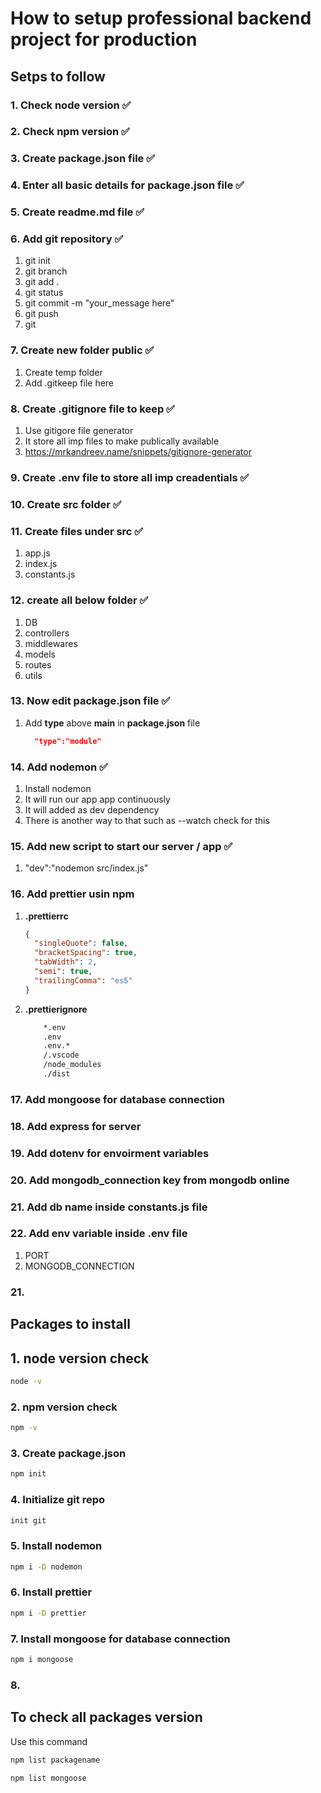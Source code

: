 # How to setup professional backend project for production

## Setps to follow

### 1. Check node version ✅

### 2. Check npm version ✅

### 3. Create package.json file ✅

### 4. Enter all basic details for package.json file ✅

### 5. Create readme.md file ✅

### 6. Add git repository ✅

1. git init
2. git branch
3. git add .
4. git status
5. git commit -m "your_message here"
6. git push
7. git

### 7. Create new folder public ✅

1. Create temp folder
2. Add .gitkeep file here

### 8. Create .gitignore file to keep ✅

1. Use gitigore file generator
2. It store all imp files to make publically available
3. https://mrkandreev.name/snippets/gitignore-generator

### 9. Create .env file to store all imp creadentials ✅

### 10. Create src folder ✅

### 11. Create files under src ✅

1. app.js
2. index.js
3. constants.js

### 12. create all below folder ✅

1. DB
2. controllers
3. middlewares
4. models
5. routes
6. utils

### 13. Now edit package.json file ✅

1. Add **type** above **main** in **package.json** file

   ```json
     "type":"module"
   ```

### 14. Add nodemon ✅

1. Install nodemon
2. It will run our app app continuously
3. It will added as dev dependency
4. There is another way to that such as --watch check for this

### 15. Add new script to start our server / app ✅

1. "dev":"nodemon src/index.js"

### 16. Add prettier usin npm

1. **.prettierrc**

   ```json
   {
     "singleQuote": false,
     "bracketSpacing": true,
     "tabWidth": 2,
     "semi": true,
     "trailingComma": "es5"
   }
   ```

2. **.prettierignore**

   ```cmd
       *.env
       .env
       .env.*
       /.vscode
       /node_modules
       ./dist
   ```

### 17. Add mongoose for database connection

### 18. Add express for server

### 19. Add dotenv for envoirment variables

### 20. Add mongodb_connection key from mongodb online

### 21. Add db name inside constants.js file

### 22. Add env variable inside .env file

1. PORT
2. MONGODB_CONNECTION

### 21.

## Packages to install

## 1. node version check

```cmd
node -v
```

### 2. npm version check

```cmd
npm -v
```

### 3. Create package.json

```cmd
npm init
```

### 4. Initialize git repo

```cmd
init git
```

### 5. Install nodemon

```cmd
npm i -D nodemon
```

### 6. Install prettier

```cmd
npm i -D prettier
```

### 7. Install mongoose for database connection

```cmd
npm i mongoose
```

### 8.

## To check all packages version

Use this command

```cmd
npm list packagename
```

```cmd
npm list mongoose
```
